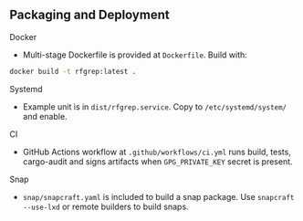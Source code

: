 Packaging and Deployment
-----------------------

Docker
- Multi-stage Dockerfile is provided at `Dockerfile`. Build with:

```bash
docker build -t rfgrep:latest .
```

Systemd
- Example unit is in `dist/rfgrep.service`. Copy to `/etc/systemd/system/` and enable.

CI
- GitHub Actions workflow at `.github/workflows/ci.yml` runs build, tests, cargo-audit and signs artifacts when `GPG_PRIVATE_KEY` secret is present.

Snap
- `snap/snapcraft.yaml` is included to build a snap package. Use `snapcraft --use-lxd` or remote builders to build snaps.
